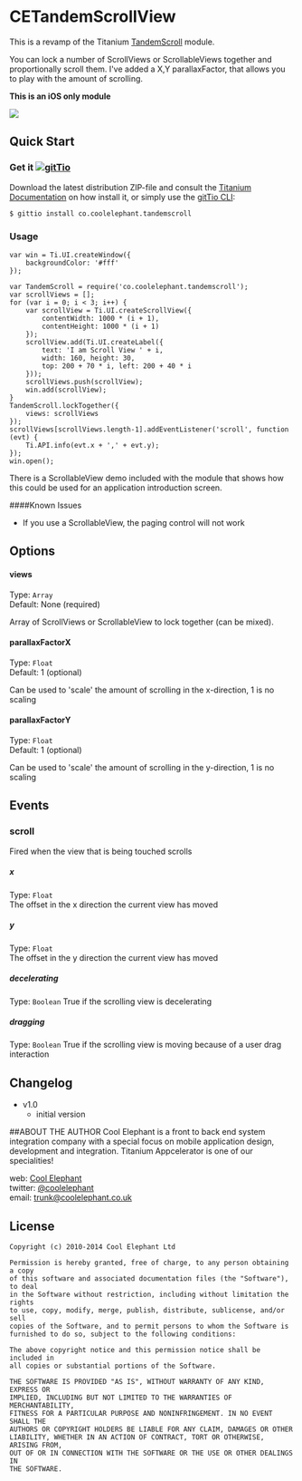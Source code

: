 CETandemScrollView
===========================================


This is a revamp of the Titanium [TandemScroll](https://github.com/appcelerator/titanium_modules/tree/master/tandemscroll/mobile/ios) module.

You can lock a number of ScrollViews or ScrollableViews together and proportionally scroll them.  I've added a X,Y parallaxFactor, that allows you to play with the amount of scrolling.

**This is an iOS only module**

<img src="images/demo.gif" />

## Quick Start

### Get it [![gitTio](http://gitt.io/badge.png)](http://gitt.io/component/co.coolelephant.tandemscroll)
Download the latest distribution ZIP-file and consult the [Titanium Documentation](http://docs.appcelerator.com/titanium/latest/#!/guide/Using_a_Module) on how install it, or simply use the [gitTio CLI](http://gitt.io/cli):

`$ gittio install co.coolelephant.tandemscroll`


### Usage

	var win = Ti.UI.createWindow({
    	backgroundColor: '#fff'
    });
    
    var TandemScroll = require('co.coolelephant.tandemscroll');
    var scrollViews = [];
    for (var i = 0; i < 3; i++) {
        var scrollView = Ti.UI.createScrollView({
            contentWidth: 1000 * (i + 1),
            contentHeight: 1000 * (i + 1)
        });
        scrollView.add(Ti.UI.createLabel({
            text: 'I am Scroll View ' + i,
            width: 160, height: 30,
            top: 200 + 70 * i, left: 200 + 40 * i
        }));
        scrollViews.push(scrollView);
        win.add(scrollView);
    }
    TandemScroll.lockTogether({
	    views: scrollViews
    });
    scrollViews[scrollViews.length-1].addEventListener('scroll', function (evt) {
        Ti.API.info(evt.x + ',' + evt.y);
    });
    win.open();
    
There is a ScrollableView demo included with the module that shows how this could be used for an application introduction screen.

####Known Issues
* If you use a ScrollableView, the paging control will not work

## Options

#### views

Type: `Array`  
Default: None (required)

Array of ScrollViews or ScrollableView to lock together (can be mixed).

#### parallaxFactorX

Type: `Float`  
Default: 1 (optional)

Can be used to 'scale' the amount of scrolling in the x-direction, 1 is no scaling 

#### parallaxFactorY

Type: `Float`  
Default: 1 (optional)

Can be used to 'scale' the amount of scrolling in the y-direction, 1 is no scaling 

## Events

### scroll
Fired when the view that is being touched scrolls

##### x
Type: `Float`	
The offset in the x direction the current view has moved
   
##### y
Type: `Float`	
The offset in the y direction the current view has moved

##### decelerating
Type: `Boolean`	
True if the scrolling view is decelerating

##### dragging
Type: `Boolean`	
True if the scrolling view is moving because of a user drag interaction


## Changelog

* v1.0  
  * initial version

##ABOUT THE AUTHOR
Cool Elephant is a front to back end system integration company with a special focus on mobile application design, development and integration. Titanium Appcelerator is one of our specialities!

web: [Cool Elephant](http://coolelephant.co.uk)  
twitter: [@coolelephant](https://twitter.com/coolelephant)  
email: trunk@coolelephant.co.uk


## License

    Copyright (c) 2010-2014 Cool Elephant Ltd

    Permission is hereby granted, free of charge, to any person obtaining a copy
    of this software and associated documentation files (the "Software"), to deal
    in the Software without restriction, including without limitation the rights
    to use, copy, modify, merge, publish, distribute, sublicense, and/or sell
    copies of the Software, and to permit persons to whom the Software is
    furnished to do so, subject to the following conditions:

    The above copyright notice and this permission notice shall be included in
    all copies or substantial portions of the Software.

    THE SOFTWARE IS PROVIDED "AS IS", WITHOUT WARRANTY OF ANY KIND, EXPRESS OR
    IMPLIED, INCLUDING BUT NOT LIMITED TO THE WARRANTIES OF MERCHANTABILITY,
    FITNESS FOR A PARTICULAR PURPOSE AND NONINFRINGEMENT. IN NO EVENT SHALL THE
    AUTHORS OR COPYRIGHT HOLDERS BE LIABLE FOR ANY CLAIM, DAMAGES OR OTHER
    LIABILITY, WHETHER IN AN ACTION OF CONTRACT, TORT OR OTHERWISE, ARISING FROM,
    OUT OF OR IN CONNECTION WITH THE SOFTWARE OR THE USE OR OTHER DEALINGS IN
    THE SOFTWARE.
